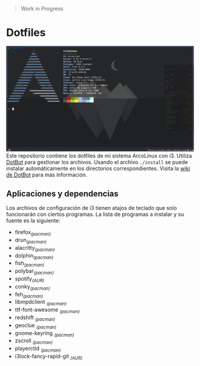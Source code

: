 > Work in Progress

# Dotfiles
![Screenshot](screenshot.jpeg)
Este repositorio contiene los dotfiles de mi sistema ArcoLinux con i3. Utiliza [DotBot](https://github.com/anishathalye/dotbot) para gestionar los archivos. Usando el archivo `./install` se puede instalar automáticamente en los directorios correspondientes. Visita la [wiki de DotBot](https://github.com/ecarlson94/dotbot-template) para más información.

## Aplicaciones y dependencias
Los archivos de configuración de i3 tienen atajos de teclado que solo funcionarán con ciertos programas. La lista de programas a instalar y su fuente es la siguiente:

 - firefox<sub>*(pacman)*</sub>
 - drun<sub>*(pacman)*</sub>
 - alacritty<sub>*(pacman)*</sub>
 - dolphin<sub>*(pacman)*</sub>
 - fish<sub>*(pacman)*</sub>
 - polybar<sub>*(pacman)*</sub>
 - spotify<sub>*(AUR)*</sub>
 - conky<sub>*(pacman)*</sub>
 - feh<sub>*(pacman)*</sub>
 - libmpdclient <sub>*(pacman)*</sub>
 - ttf-font-awesome <sub>*(pacman)*</sub>
 - redshift <sub>*(pacman)*</sub>
 - geoclue <sub>*(pacman)*</sub>
 - gnome-keyring <sub>*(pacman)*</sub>
 - zscroll <sub>*(pacman)*</sub>
 - playerctld <sub>*(pacman)*</sub>
 - i3lock-fancy-rapid-git <sub>*(AUR)*</sub>
